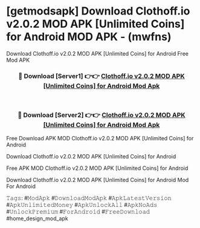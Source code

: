 # [getmodsapk] Download Clothoff.io v2.0.2 MOD APK [Unlimited Coins] for Android MOD APK - (mwfns)
Download Clothoff.io v2.0.2 MOD APK [Unlimited Coins] for Android Free Mod APK

<div align="center">
<h3>🔴 Download [Server1] 👉👉 <a href="https://apk-comot.site?title=Clothoff.io_v2.0.2_MOD_APK_[Unlimited_Coins]_for_Android">Clothoff.io v2.0.2 MOD APK [Unlimited Coins] for Android Mod Apk</a></h3><br>

<h3>🔴 Download [Server2] 👉👉 <a href="https://apk-comot.site?title=Clothoff.io_v2.0.2_MOD_APK_[Unlimited_Coins]_for_Android">Clothoff.io v2.0.2 MOD APK [Unlimited Coins] for Android Mod Apk</a></h3>
</div>


Free Download APK MOD Clothoff.io v2.0.2 MOD APK [Unlimited Coins] for Android

Download Clothoff.io v2.0.2 MOD APK [Unlimited Coins] for Android 

Free APK MOD Clothoff.io v2.0.2 MOD APK [Unlimited Coins] for Android 

Download Clothoff.io v2.0.2 MOD APK [Unlimited Coins] for Android Mod For Android

𝚃𝚊𝚐𝚜: #𝙼𝚘𝚍𝙰𝚙𝚔 #𝙳𝚘𝚠𝚗𝚕𝚘𝚊𝚍𝙼𝚘𝚍𝙰𝚙𝚔 #𝙰𝚙𝚔𝙻𝚊𝚝𝚎𝚜𝚝𝚅𝚎𝚛𝚜𝚒𝚘𝚗 #𝙰𝚙𝚔𝚄𝚗𝚕𝚒𝚖𝚒𝚝𝚎𝚍𝙼𝚘𝚗𝚎𝚢 #𝙰𝚙𝚔𝚄𝚗𝚕𝚘𝚌𝚔𝙰𝚕𝚕 #𝙰𝚙𝚔𝙽𝚘𝙰𝚍𝚜 #𝚄𝚗𝚕𝚘𝚌𝚔𝙿𝚛𝚎𝚖𝚒𝚞𝚖 #𝙵𝚘𝚛𝙰𝚗𝚍𝚛𝚘𝚒𝚍 #𝙵𝚛𝚎𝚎𝙳𝚘𝚠𝚗𝚕𝚘𝚊𝚍 #home_design_mod_apk